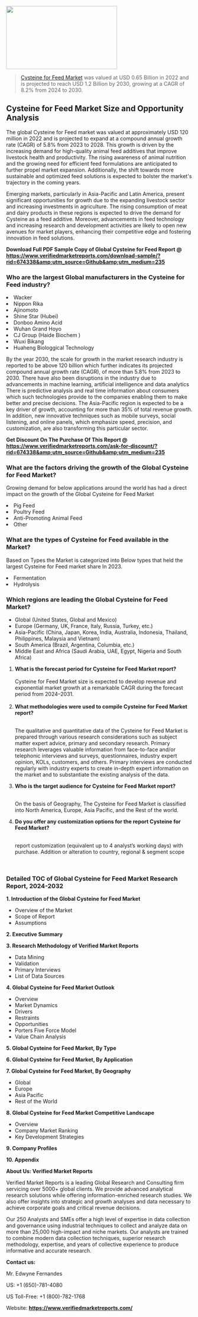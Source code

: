 <img src="https://ffe5etoiles.com/wp-content/uploads/2024/12/MST1-300x171.png" alt="" width="300" height="171" class="alignnone size-medium wp-image-20088" /><blockquote><p><p><a href="https://www.verifiedmarketreports.com/download-sample/?rid=674338&utm_source=Github&utm_medium=235" target="_blank">Cysteine for Feed Market</a> was valued at USD 0.65 Billion in 2022 and is projected to reach USD 1.2 Billion by 2030, growing at a CAGR of 8.2% from 2024 to 2030.</p></blockquote><p><h2>Cysteine for Feed Market Size and Opportunity Analysis</h2><p>The global Cysteine for Feed market was valued at approximately USD 120 million in 2022 and is projected to expand at a compound annual growth rate (CAGR) of 5.8% from 2023 to 2028. This growth is driven by the increasing demand for high-quality animal feed additives that improve livestock health and productivity. The rising awareness of animal nutrition and the growing need for efficient feed formulations are anticipated to further propel market expansion. Additionally, the shift towards more sustainable and optimized feed solutions is expected to bolster the market's trajectory in the coming years.</p><p>Emerging markets, particularly in Asia-Pacific and Latin America, present significant opportunities for growth due to the expanding livestock sector and increasing investments in agriculture. The rising consumption of meat and dairy products in these regions is expected to drive the demand for Cysteine as a feed additive. Moreover, advancements in feed technology and increasing research and development activities are likely to open new avenues for market players, enhancing their competitive edge and fostering innovation in feed solutions.</p></p><p class=""><strong>Download Full PDF Sample Copy of Global Cysteine for Feed Report @ <a href="https://www.verifiedmarketreports.com/download-sample/?rid=674338&amp;utm_source=Github&amp;utm_medium=235" target="_blank">https://www.verifiedmarketreports.com/download-sample/?rid=674338&amp;utm_source=Github&amp;utm_medium=235</a></strong></p><h3 id="" class="">Who are the largest Global manufacturers in the Cysteine for Feed industry?</h3><p><li>Wacker</li><li> Nippon Rika</li><li> Ajinomoto</li><li> Shine Star (Hubei)</li><li> Donboo Amino Acid</li><li> Wuhan Grand Hoyo</li><li> CJ Group (Haide Biochem )</li><li> Wuxi Bikang</li><li> Huaheng Biologgical Technology</li></p><div class=""><div class="" dir="" data-message-author-role="" data-message-id="" data-message-model-slug=""><div class=""><div class=""><div class=""><div class="" dir="" data-message-author-role="" data-message-id="" data-message-model-slug=""><div class=""><div class=""><p>By the year 2030, the scale for growth in the market research industry is reported to be above 120 billion which further indicates its projected compound annual growth rate (CAGR), of more than 5.8% from 2023 to 2030. There have also been disruptions in the industry due to advancements in machine learning, artificial intelligence and data analytics There is predictive analysis and real time information about consumers which such technologies provide to the companies enabling them to make better and precise decisions. The Asia-Pacific region is expected to be a key driver of growth, accounting for more than 35% of total revenue growth. In addition, new innovative techniques such as mobile surveys, social listening, and online panels, which emphasize speed, precision, and customization, are also transforming this particular sector.</p><p><strong>Get Discount On The Purchase Of This Report @&nbsp; <a href="https://www.verifiedmarketreports.com/ask-for-discount/?rid=674338&amp;utm_source=Github&amp;utm_medium=235" target="_blank">https://www.verifiedmarketreports.com/ask-for-discount/?rid=674338&amp;utm_source=Github&amp;utm_medium=235</a></strong></p></div></div></div></div></div></div></div></div><h3 id="" class="">What are the factors driving the growth of the Global Cysteine for Feed Market?</h3><p id="" class="">Growing demand for below applications around the world has had a direct impact on the growth of the Global Cysteine for Feed Market</p><p id="" class=""><li>Pig Feed</li><li> Poultry Feed</li><li> Anti-Promoting Animal Feed</li><li> Other</li></p><h3 id="" class="">What are the types of Cysteine for Feed available in the Market?</h3><p id="" class="">Based on Types the Market is categorized into Below types that held the largest Cysteine for Feed market share In 2023.</p><p id="" class=""><li>Fermentation</li><li> Hydrolysis</li></p><h3 id="" class="">Which regions are leading the Global Cysteine for Feed Market?</h3><ul><li>Global (United States, Global and Mexico)</li><li>Europe (Germany, UK, France, Italy, Russia, Turkey, etc.)</li><li>Asia-Pacific (China, Japan, Korea, India, Australia, Indonesia, Thailand, Philippines, Malaysia and Vietnam)</li><li>South America (Brazil, Argentina, Columbia, etc.)</li><li>Middle East and Africa (Saudi Arabia, UAE, Egypt, Nigeria and South Africa)</li></ul><p><ol><li><strong>What is the forecast period for Cysteine for Feed Market report?<br /></strong><br /><span data-sheets-root="1" data-sheets-value="{&quot;1&quot;:2,&quot;2&quot;:&quot;XXXX size is expected to develop revenue and exponential market growth at a remarkable CAGR during the forecast period from 2024&ndash;2030.&quot;}" data-sheets-userformat="{&quot;2&quot;:12674,&quot;4&quot;:{&quot;1&quot;:2,&quot;2&quot;:16776960},&quot;10&quot;:2,&quot;11&quot;:0,&quot;15&quot;:&quot;Arial&quot;,&quot;16&quot;:12}">Cysteine for Feed Market size is expected to develop revenue and exponential market growth at a remarkable CAGR during the forecast period from 2024&ndash;2031.</span><br /><br /></li><li><strong>What methodologies were used to compile Cysteine for Feed Market report?<br /><br /></strong><p>The qualitative and quantitative data of the&nbsp;Cysteine for Feed Market is prepared through various research considerations such as subject matter expert advice, primary and secondary research. Primary research leverages valuable information from face-to-face and/or telephonic interviews and surveys, questionnaires, industry expert opinion, KOLs, customers, and others. Primary interviews are conducted regularly with industry experts to create in-depth expert information on the market and to substantiate the existing analysis of the data.&nbsp;</p></li><li><strong>Who is the target audience for Cysteine for Feed Market report?<br /><br /></strong><p>On the basis of Geography, The&nbsp;Cysteine for Feed Market is classified into North America, Europe, Asia Pacific, and the Rest of the world.</p></li><li><strong>Do you offer any customization options for the report Cysteine for Feed Market?<br /><br /></strong><p>report customization (equivalent up to 4 analyst&rsquo;s working days) with purchase. Addition or alteration to country, regional &amp; segment scope</p><p>&nbsp;</p></li></ol></p><h3 id="" class="">Detailed TOC of Global Cysteine for Feed Market Research Report, 2024-2032</h3><p id="" class=""><strong>1. Introduction of the Global Cysteine for Feed Market</strong></p><ul><li>Overview of the Market</li><li>Scope of Report</li><li>Assumptions</li></ul><p id="" class=""><strong>2. Executive Summary</strong></p><p id="" class=""><strong>3. Research Methodology of&nbsp;Verified Market Reports</strong></p><ul><li>Data Mining</li><li>Validation</li><li>Primary Interviews</li><li>List of Data Sources</li></ul><p id="" class=""><strong>4. Global Cysteine for Feed Market Outlook</strong></p><ul><li>Overview</li><li>Market Dynamics</li><li>Drivers</li><li>Restraints</li><li>Opportunities</li><li>Porters Five Force Model</li><li>Value Chain Analysis</li></ul><p id="" class=""><strong>5. Global Cysteine for Feed Market, By&nbsp;Type</strong></p><p id="" class=""><strong>6. Global Cysteine for Feed Market, By Application</strong></p><p id="" class=""><strong>7. Global Cysteine for Feed Market, By Geography</strong></p><ul><li>Global</li><li>Europe</li><li>Asia Pacific</li><li>Rest of the World</li></ul><p id="" class=""><strong>8. Global Cysteine for Feed Market Competitive Landscape</strong></p><ul><li>Overview</li><li>Company Market Ranking</li><li>Key Development Strategies</li></ul><p id="" class=""><strong>9. Company Profiles</strong></p><p id="" class=""><strong>10. Appendix</strong></p><p id="" class=""><strong>About Us: Verified Market Reports</strong></p><p id="" class="">Verified Market Reports is a leading Global Research and Consulting firm servicing over 5000+ global clients. We provide advanced analytical research solutions while offering information-enriched research studies. We also offer insights into strategic and growth analyses and data necessary to achieve corporate goals and critical revenue decisions.</p><p id="" class="">Our 250 Analysts and SMEs offer a high level of expertise in data collection and governance using industrial techniques to collect and analyze data on more than 25,000 high-impact and niche markets. Our analysts are trained to combine modern data collection techniques, superior research methodology, expertise, and years of collective experience to produce informative and accurate research.</p><p id="" class=""><strong>Contact us:</strong></p><p id="" class="">Mr. Edwyne Fernandes</p><p id="" class="">US: +1 (650)-781-4080</p><p id="" class="">US Toll-Free: +1 (800)-782-1768</p><p id="" class="">Website: <a target="" data-test-app-aware-link=""><strong>https://www.verifiedmarketreports.com/</strong></a></p>
